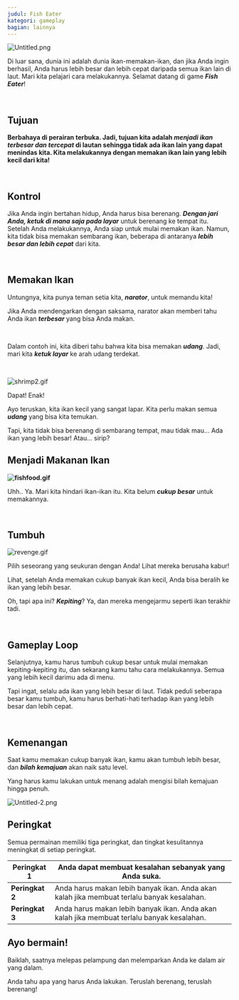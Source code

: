 ```yaml
---
judul: Fish Eater
kategori: gameplay
bagian: lainnya
---
```

![Untitled.png](https://help.Studycat.com/hc/article_attachments/34916165069849)

Di luar sana, dunia ini adalah dunia ikan\-memakan\-ikan, dan jika Anda ingin berhasil, Anda harus lebih besar dan lebih cepat daripada semua ikan lain di laut. Mari kita pelajari cara melakukannya. Selamat datang di game ***Fish Eater***!

 

## **Tujuan**

**Berbahaya di perairan terbuka. Jadi, tujuan kita adalah ***menjadi ikan terbesar dan tercepat*** di lautan sehingga tidak ada ikan lain yang dapat menindas kita. Kita melakukannya dengan memakan ikan lain yang lebih kecil dari kita!**

 

## **Kontrol**

Jika Anda ingin bertahan hidup, Anda harus bisa berenang. ***Dengan jari Anda, ketuk di mana saja pada layar*** untuk berenang ke tempat itu. Setelah Anda melakukannya, Anda siap untuk mulai memakan ikan. Namun, kita tidak bisa memakan sembarang ikan, beberapa di antaranya ***lebih besar dan lebih cepat*** dari kita.

 

## **Memakan Ikan**

Untungnya, kita punya teman setia kita, ***narator***, untuk memandu kita!

Jika Anda mendengarkan dengan saksama, narator akan memberi tahu Anda ikan ***terbesar*** yang bisa Anda makan.

 

Dalam contoh ini, kita diberi tahu bahwa kita bisa memakan ***udang***. Jadi, mari kita ***ketuk layar*** ke arah udang terdekat.

 

![shrimp2.gif](https://help.Studycat.com/hc/article_attachments/34916149686297)

Dapat! Enak!

Ayo teruskan, kita ikan kecil yang sangat lapar. Kita perlu makan semua ***udang*** yang bisa kita temukan.

Tapi, kita tidak bisa berenang di sembarang tempat, mau tidak mau... Ada ikan yang lebih besar! Atau... sirip?

## 

## **Menjadi Makanan Ikan**

**![fishfood.gif](https://help.Studycat.com/hc/article_attachments/34918253174937)**

Uhh.. Ya. Mari kita hindari ikan-ikan itu. Kita belum ***cukup besar*** untuk memakannya.

 

## **Tumbuh**

![revenge.gif](https://help.Studycat.com/hc/article_attachments/34918253176345)

Pilih seseorang yang seukuran dengan Anda! Lihat mereka berusaha kabur!

Lihat, setelah Anda memakan cukup banyak ikan kecil, Anda bisa beralih ke ikan yang lebih besar.

Oh, tapi apa ini? ***Kepiting***? Ya, dan mereka mengejarmu seperti ikan terakhir tadi.

 

## **Gameplay Loop**

Selanjutnya, kamu harus tumbuh cukup besar untuk mulai memakan kepiting-kepiting itu, dan sekarang kamu tahu cara melakukannya. Semua yang lebih kecil darimu ada di menu.

Tapi ingat, selalu ada ikan yang lebih besar di laut. Tidak peduli seberapa besar kamu tumbuh, kamu harus berhati-hati terhadap ikan yang lebih besar dan lebih cepat.

 

## **Kemenangan**

Saat kamu memakan cukup banyak ikan, kamu akan tumbuh lebih besar, dan ***bilah kemajuan*** akan naik satu level.

Yang harus kamu lakukan untuk menang adalah mengisi bilah kemajuan hingga penuh.

![Untitled-2.png](https://help.Studycat.com/hc/article_attachments/34918234335641)

## **Peringkat**

Semua permainan memiliki tiga peringkat, dan tingkat kesulitannya meningkat di setiap peringkat.

| **Peringkat 1** | Anda dapat membuat kesalahan sebanyak yang Anda suka. |
| --- | --- |
| **Peringkat 2** | Anda harus makan lebih banyak ikan. Anda akan kalah jika membuat terlalu banyak kesalahan. |
| **Peringkat 3** | Anda harus makan lebih banyak ikan. Anda akan kalah jika membuat terlalu banyak kesalahan. |

## 

## **Ayo bermain!**

Baiklah, saatnya melepas pelampung dan melemparkan Anda ke dalam air yang dalam.

Anda tahu apa yang harus Anda lakukan. Teruslah berenang, teruslah berenang!